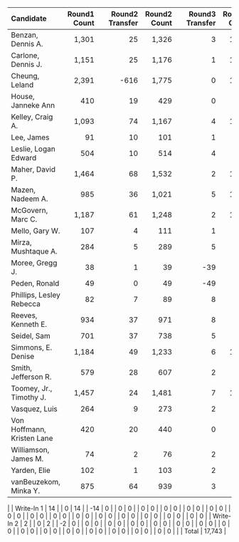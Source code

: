 |                  Candidate | Round1 Count |   | Round2 Transfer | Round2 Count |   | Round3 Transfer | Round3 Count |   | Round4 Transfer | Round4 Count |   | Round5 Transfer | Round5 Count |   | Round6 Transfer | Round6 Count |   | Round7 Transfer | Round7 Count |   | Round8 Transfer | Round8 Count |   | Round9 Transfer | Round9 Count |   | Round10 Transfer | Round10 Count |   | Round11 Transfer | Round11 Count |   | Round12 Transfer | Round12 Count |   | Round13 Transfer | Round13 Count |   | Round14 Transfer | Round14 Count |   | Round15 Transfer | Round15 Count |   | Round16 Transfer | Round16 Count |   | Round17 Transfer | Round17 Count |
|:---------------------------|-------------:|--:|----------------:|-------------:|--:|----------------:|-------------:|--:|----------------:|-------------:|--:|----------------:|-------------:|--:|----------------:|-------------:|--:|----------------:|-------------:|--:|----------------:|-------------:|--:|----------------:|-------------:|--:|-----------------:|--------------:|--:|-----------------:|--------------:|--:|-----------------:|--------------:|--:|-----------------:|--------------:|--:|-----------------:|--------------:|--:|-----------------:|--------------:|--:|-----------------:|--------------:|--:|-----------------:|--------------:|
|          Benzan, Dennis A. |        1,301 |   |              25 |        1,326 |   |               3 |        1,329 |   |               3 |        1,332 |   |               2 |        1,334 |   |               5 |        1,339 |   |              16 |        1,355 |   |               4 |        1,359 |   |              48 |        1,407 |   |                1 |         1,408 |   |               19 |         1,427 |   |               43 |         1,470 |   |               28 |         1,498 |   |               52 |         1,550 |   |               66 |         1,616 |   |              159 |         1,775 |   |                0 |         1,775 |
|         Carlone, Dennis J. |        1,151 |   |              25 |        1,176 |   |               1 |        1,177 |   |               8 |        1,185 |   |               3 |        1,188 |   |               3 |        1,191 |   |              11 |        1,202 |   |              25 |        1,227 |   |              11 |        1,238 |   |               12 |         1,250 |   |               63 |         1,313 |   |               33 |         1,346 |   |               29 |         1,375 |   |               50 |         1,425 |   |               93 |         1,518 |   |               30 |         1,548 |   |              227 |         1,775 |
|             Cheung, Leland |        2,391 |   |            -616 |        1,775 |   |               0 |        1,775 |   |               0 |        1,775 |   |               0 |        1,775 |   |               0 |        1,775 |   |               0 |        1,775 |   |               0 |        1,775 |   |               0 |        1,775 |   |                0 |         1,775 |   |                0 |         1,775 |   |                0 |         1,775 |   |                0 |         1,775 |   |                0 |         1,775 |   |                0 |         1,775 |   |                0 |         1,775 |   |                0 |         1,775 |
|         House, Janneke Ann |          410 |   |              19 |          429 |   |               0 |          429 |   |               2 |          431 |   |               2 |          433 |   |               1 |          434 |   |               3 |          437 |   |               2 |          439 |   |               8 |          447 |   |                4 |           451 |   |             -451 |             0 |   |                0 |             0 |   |                0 |             0 |   |                0 |             0 |   |                0 |             0 |   |                0 |             0 |   |                0 |             0 |
|           Kelley, Craig A. |        1,093 |   |              74 |        1,167 |   |               4 |        1,171 |   |               1 |        1,172 |   |               2 |        1,174 |   |               1 |        1,175 |   |               4 |        1,179 |   |              13 |        1,192 |   |              10 |        1,202 |   |                6 |         1,208 |   |               34 |         1,242 |   |               38 |         1,280 |   |               43 |         1,323 |   |               44 |         1,367 |   |              107 |         1,474 |   |               91 |         1,565 |   |              210 |         1,775 |
|                 Lee, James |           91 |   |              10 |          101 |   |               1 |          102 |   |               3 |          105 |   |               1 |          106 |   |            -106 |            0 |   |               0 |            0 |   |               0 |            0 |   |               0 |            0 |   |                0 |             0 |   |                0 |             0 |   |                0 |             0 |   |                0 |             0 |   |                0 |             0 |   |                0 |             0 |   |                0 |             0 |   |                0 |             0 |
|       Leslie, Logan Edward |          504 |   |              10 |          514 |   |               4 |          518 |   |               1 |          519 |   |               0 |          519 |   |               6 |          525 |   |               1 |          526 |   |              11 |          537 |   |               5 |          542 |   |                2 |           544 |   |               12 |           556 |   |               13 |           569 |   |             -569 |             0 |   |                0 |             0 |   |                0 |             0 |   |                0 |             0 |   |                0 |             0 |
|            Maher, David P. |        1,464 |   |              68 |        1,532 |   |               2 |        1,534 |   |               1 |        1,535 |   |               3 |        1,538 |   |               7 |        1,545 |   |               5 |        1,550 |   |               5 |        1,555 |   |              17 |        1,572 |   |               11 |         1,583 |   |               20 |         1,603 |   |               26 |         1,629 |   |               68 |         1,697 |   |               44 |         1,741 |   |               34 |         1,775 |   |                0 |         1,775 |   |                0 |         1,775 |
|           Mazen, Nadeem A. |          985 |   |              36 |        1,021 |   |               5 |        1,026 |   |               8 |        1,034 |   |               5 |        1,039 |   |              12 |        1,051 |   |              15 |        1,066 |   |               8 |        1,074 |   |              21 |        1,095 |   |              103 |         1,198 |   |               66 |         1,264 |   |               43 |         1,307 |   |               35 |         1,342 |   |               90 |         1,432 |   |               64 |         1,496 |   |               53 |         1,549 |   |              226 |         1,775 |
|          McGovern, Marc C. |        1,187 |   |              61 |        1,248 |   |               2 |        1,250 |   |               0 |        1,250 |   |               3 |        1,253 |   |               6 |        1,259 |   |               4 |        1,263 |   |               5 |        1,268 |   |              21 |        1,289 |   |               19 |         1,308 |   |               25 |         1,333 |   |               44 |         1,377 |   |               32 |         1,409 |   |               69 |         1,478 |   |              114 |         1,592 |   |               87 |         1,679 |   |               96 |         1,775 |
|             Mello, Gary W. |          107 |   |               4 |          111 |   |               1 |          112 |   |               8 |          120 |   |               1 |          121 |   |               1 |          122 |   |               1 |          123 |   |            -123 |            0 |   |               0 |            0 |   |                0 |             0 |   |                0 |             0 |   |                0 |             0 |   |                0 |             0 |   |                0 |             0 |   |                0 |             0 |   |                0 |             0 |   |                0 |             0 |
|        Mirza, Mushtaque A. |          284 |   |               5 |          289 |   |               5 |          294 |   |               0 |          294 |   |               3 |          297 |   |               3 |          300 |   |              10 |          310 |   |               7 |          317 |   |               7 |          324 |   |             -324 |             0 |   |                0 |             0 |   |                0 |             0 |   |                0 |             0 |   |                0 |             0 |   |                0 |             0 |   |                0 |             0 |   |                0 |             0 |
|            Moree, Gregg J. |           38 |   |               1 |           39 |   |             -39 |            0 |   |               0 |            0 |   |               0 |            0 |   |               0 |            0 |   |               0 |            0 |   |               0 |            0 |   |               0 |            0 |   |                0 |             0 |   |                0 |             0 |   |                0 |             0 |   |                0 |             0 |   |                0 |             0 |   |                0 |             0 |   |                0 |             0 |   |                0 |             0 |
|              Peden, Ronald |           49 |   |               0 |           49 |   |             -49 |            0 |   |               0 |            0 |   |               0 |            0 |   |               0 |            0 |   |               0 |            0 |   |               0 |            0 |   |               0 |            0 |   |                0 |             0 |   |                0 |             0 |   |                0 |             0 |   |                0 |             0 |   |                0 |             0 |   |                0 |             0 |   |                0 |             0 |   |                0 |             0 |
|   Phillips, Lesley Rebecca |           82 |   |               7 |           89 |   |               8 |           97 |   |               1 |           98 |   |             -98 |            0 |   |               0 |            0 |   |               0 |            0 |   |               0 |            0 |   |               0 |            0 |   |                0 |             0 |   |                0 |             0 |   |                0 |             0 |   |                0 |             0 |   |                0 |             0 |   |                0 |             0 |   |                0 |             0 |   |                0 |             0 |
|         Reeves, Kenneth E. |          934 |   |              37 |          971 |   |               8 |          979 |   |               5 |          984 |   |               8 |          992 |   |               9 |        1,001 |   |               5 |        1,006 |   |               4 |        1,010 |   |              18 |        1,028 |   |               12 |         1,040 |   |               11 |         1,051 |   |               22 |         1,073 |   |               19 |         1,092 |   |               26 |         1,118 |   |               47 |         1,165 |   |           -1,165 |             0 |   |                0 |             0 |
|                Seidel, Sam |          701 |   |              37 |          738 |   |               5 |          743 |   |               1 |          744 |   |              14 |          758 |   |               2 |          760 |   |               9 |          769 |   |               7 |          776 |   |               9 |          785 |   |                7 |           792 |   |               29 |           821 |   |               30 |           851 |   |               22 |           873 |   |               59 |           932 |   |             -932 |             0 |   |                0 |             0 |   |                0 |             0 |
|         Simmons, E. Denise |        1,184 |   |              49 |        1,233 |   |               6 |        1,239 |   |               6 |        1,245 |   |              13 |        1,258 |   |               7 |        1,265 |   |               6 |        1,271 |   |               0 |        1,271 |   |              20 |        1,291 |   |               13 |         1,304 |   |               25 |         1,329 |   |               47 |         1,376 |   |               16 |         1,392 |   |               63 |         1,455 |   |               82 |         1,537 |   |              238 |         1,775 |   |                0 |         1,775 |
|        Smith, Jefferson R. |          579 |   |              28 |          607 |   |               2 |          609 |   |               2 |          611 |   |               1 |          612 |   |               4 |          616 |   |               2 |          618 |   |               2 |          620 |   |               9 |          629 |   |                4 |           633 |   |               22 |           655 |   |               36 |           691 |   |                9 |           700 |   |             -700 |             0 |   |                0 |             0 |   |                0 |             0 |   |                0 |             0 |
|    Toomey, Jr., Timothy J. |        1,457 |   |              24 |        1,481 |   |               7 |        1,488 |   |               2 |        1,490 |   |               3 |        1,493 |   |               7 |        1,500 |   |               0 |        1,500 |   |               2 |        1,502 |   |              22 |        1,524 |   |               11 |         1,535 |   |                8 |         1,543 |   |               18 |         1,561 |   |               42 |         1,603 |   |               43 |         1,646 |   |               41 |         1,687 |   |               88 |         1,775 |   |                0 |         1,775 |
|              Vasquez, Luis |          264 |   |               9 |          273 |   |               2 |          275 |   |               4 |          279 |   |               2 |          281 |   |               4 |          285 |   |               4 |          289 |   |               4 |          293 |   |            -293 |            0 |   |                0 |             0 |   |                0 |             0 |   |                0 |             0 |   |                0 |             0 |   |                0 |             0 |   |                0 |             0 |   |                0 |             0 |   |                0 |             0 |
| Von Hoffmann, Kristen Lane |          420 |   |              20 |          440 |   |               0 |          440 |   |               5 |          445 |   |              10 |          455 |   |               7 |          462 |   |               7 |          469 |   |               1 |          470 |   |               8 |          478 |   |                7 |           485 |   |               29 |           514 |   |             -514 |             0 |   |                0 |             0 |   |                0 |             0 |   |                0 |             0 |   |                0 |             0 |   |                0 |             0 |
|       Williamson, James M. |           74 |   |               2 |           76 |   |               2 |           78 |   |             -78 |            0 |   |               0 |            0 |   |               0 |            0 |   |               0 |            0 |   |               0 |            0 |   |               0 |            0 |   |                0 |             0 |   |                0 |             0 |   |                0 |             0 |   |                0 |             0 |   |                0 |             0 |   |                0 |             0 |   |                0 |             0 |   |                0 |             0 |
|               Yarden, Elie |          102 |   |               1 |          103 |   |               2 |          105 |   |               7 |          112 |   |               5 |          117 |   |               1 |          118 |   |            -118 |            0 |   |               0 |            0 |   |               0 |            0 |   |                0 |             0 |   |                0 |             0 |   |                0 |             0 |   |                0 |             0 |   |                0 |             0 |   |                0 |             0 |   |                0 |             0 |   |                0 |             0 |
|      vanBeuzekom, Minka Y. |          875 |   |              64 |          939 |   |               3 |          942 |   |               3 |          945 |   |               6 |          951 |   |               9 |          960 |   |              11 |          971 |   |              11 |          982 |   |              22 |        1,004 |   |               17 |         1,021 |   |               57 |         1,078 |   |               76 |         1,154 |   |               27 |         1,181 |   |               85 |         1,266 |   |              146 |         1,412 |   |              123 |         1,535 |   |           -1,535 |             0 |
|
|                 Write-In 1 |           14 |   |               0 |           14 |   |             -14 |            0 |   |               0 |            0 |   |               0 |            0 |   |               0 |            0 |   |               0 |            0 |   |               0 |            0 |   |               0 |            0 |   |                0 |             0 |   |                0 |             0 |   |                0 |             0 |   |                0 |             0 |   |                0 |             0 |   |                0 |             0 |   |                0 |             0 |   |                0 |             0 |
|                 Write-In 2 |            2 |   |               0 |            2 |   |              -2 |            0 |   |               0 |            0 |   |               0 |            0 |   |               0 |            0 |   |               0 |            0 |   |               0 |            0 |   |               0 |            0 |   |                0 |             0 |   |                0 |             0 |   |                0 |             0 |   |                0 |             0 |   |                0 |             0 |   |                0 |             0 |   |                0 |             0 |   |                0 |             0 |
|
|                      Total |       17,743 |

